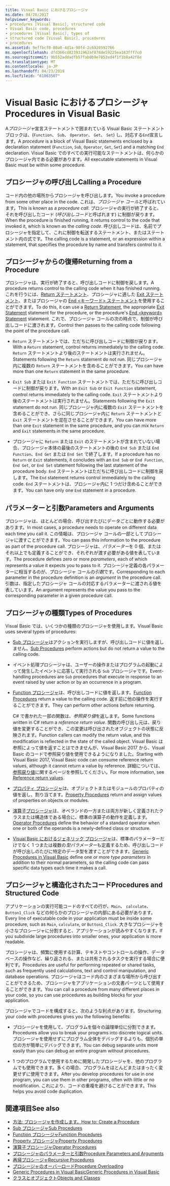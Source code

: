 ```yaml
---
title: Visual Basic におけるプロシージャ
ms.date: 04/28/2017
helpviewer_keywords:
- procedures [Visual Basic], structured code
- Visual Basic code, procedures
- procedures [Visual Basic], types of
- structured code [Visual Basic], procedures
- procedures
ms.assetid: 9effbcf0-80a0-4d1a-98f4-2c6920592766
ms.openlocfilehash: dfd366cd823931962af878de59225ea183fff7c0
ms.sourcegitcommit: 9b552addadfb57fab0b9e7852ed4f1f1b8a42f8e
ms.translationtype: MT
ms.contentlocale: ja-JP
ms.lasthandoff: 04/23/2019
ms.locfileid: "61863507"
---
```

# <a name="procedures-in-visual-basic"></a><span data-ttu-id="58741-102">Visual Basic におけるプロシージャ</span><span class="sxs-lookup"><span data-stu-id="58741-102">Procedures in Visual Basic</span></span>
<span data-ttu-id="58741-103">A*プロシージャ*宣言ステートメントで囲まれている Visual Basic ステートメント ブロックは、(`Function`、 `Sub`、 `Operator`、 `Get`、 `Set`) し、対応する`End`宣言します。</span><span class="sxs-lookup"><span data-stu-id="58741-103">A *procedure* is a block of Visual Basic statements enclosed by a declaration statement (`Function`, `Sub`, `Operator`, `Get`, `Set`) and a matching `End` declaration.</span></span> <span data-ttu-id="58741-104">Visual Basic でのすべての実行可能なステートメントは、何らかのプロシージャ内である必要があります。</span><span class="sxs-lookup"><span data-stu-id="58741-104">All executable statements in Visual Basic must be within some procedure.</span></span>  
  
## <a name="calling-a-procedure"></a><span data-ttu-id="58741-105">プロシージャの呼び出し</span><span class="sxs-lookup"><span data-stu-id="58741-105">Calling a Procedure</span></span>  
 <span data-ttu-id="58741-106">コード内の他の場所からプロシージャを呼び出します。</span><span class="sxs-lookup"><span data-stu-id="58741-106">You invoke a procedure from some other place in the code.</span></span> <span data-ttu-id="58741-107">これは、*プロシージャ コール*と呼ばれています。</span><span class="sxs-lookup"><span data-stu-id="58741-107">This is known as a *procedure call*.</span></span> <span data-ttu-id="58741-108">プロシージャの実行が終了すると、それを呼び出したコード (*呼び出しコード*と呼ばれます) に制御が戻ります。</span><span class="sxs-lookup"><span data-stu-id="58741-108">When the procedure is finished running, it returns control to the code that invoked it, which is known as the *calling code*.</span></span> <span data-ttu-id="58741-109">呼び出しコードは、名前でプロシージャを指定して、これに制御を転送するステートメント、またはステートメント内の式です。</span><span class="sxs-lookup"><span data-stu-id="58741-109">The calling code is a statement, or an expression within a statement, that specifies the procedure by name and transfers control to it.</span></span>  
  
## <a name="returning-from-a-procedure"></a><span data-ttu-id="58741-110">プロシージャからの復帰</span><span class="sxs-lookup"><span data-stu-id="58741-110">Returning from a Procedure</span></span>  
 <span data-ttu-id="58741-111">プロシージャは、実行が終了すると、呼び出しコードに制御を戻します。</span><span class="sxs-lookup"><span data-stu-id="58741-111">A procedure returns control to the calling code when it has finished running.</span></span> <span data-ttu-id="58741-112">これを行うには、[Return ステートメント](../../../../visual-basic/language-reference/statements/return-statement.md)、プロシージャに適した [Exit ステートメント](../../../../visual-basic/language-reference/statements/exit-statement.md)、またはプロシージャの [End \<キーワード> ステートメント](../../../../visual-basic/language-reference/statements/end-keyword-statement.md)を使用することができます。</span><span class="sxs-lookup"><span data-stu-id="58741-112">To do this, it can use a [Return Statement](../../../../visual-basic/language-reference/statements/return-statement.md), the appropriate [Exit Statement](../../../../visual-basic/language-reference/statements/exit-statement.md) statement for the procedure, or the procedure's [End \<keyword> Statement](../../../../visual-basic/language-reference/statements/end-keyword-statement.md) statement.</span></span> <span data-ttu-id="58741-113">これで、プロシージャ コールの次の時点で、制御が呼び出しコードに渡されます。</span><span class="sxs-lookup"><span data-stu-id="58741-113">Control then passes to the calling code following the point of the procedure call.</span></span>  
  
-   <span data-ttu-id="58741-114">`Return` ステートメントでは、ただちに呼び出しコードに制御が戻ります。</span><span class="sxs-lookup"><span data-stu-id="58741-114">With a `Return` statement, control returns immediately to the calling code.</span></span> <span data-ttu-id="58741-115">`Return` ステートメントより後のステートメントは実行されません。</span><span class="sxs-lookup"><span data-stu-id="58741-115">Statements following the `Return` statement do not run.</span></span> <span data-ttu-id="58741-116">同じプロシージャ内に複数の `Return` ステートメントを含めることができます。</span><span class="sxs-lookup"><span data-stu-id="58741-116">You can have more than one `Return` statement in the same procedure.</span></span>  
  
-   <span data-ttu-id="58741-117">`Exit Sub` または `Exit Function` ステートメントでは、ただちに呼び出しコードに制御が戻ります。</span><span class="sxs-lookup"><span data-stu-id="58741-117">With an `Exit Sub` or `Exit Function` statement, control returns immediately to the calling code.</span></span> <span data-ttu-id="58741-118">`Exit` ステートメントより後のステートメントは実行されません。</span><span class="sxs-lookup"><span data-stu-id="58741-118">Statements following the `Exit` statement do not run.</span></span> <span data-ttu-id="58741-119">同じプロシージャ内に複数の `Exit` ステートメントを含めることができ、さらに同じプロシージャ内に `Return` ステートメントと `Exit` ステートメントを混在させることができます。</span><span class="sxs-lookup"><span data-stu-id="58741-119">You can have more than one `Exit` statement in the same procedure, and you can mix `Return` and `Exit` statements in the same procedure.</span></span>  
  
-   <span data-ttu-id="58741-120">プロシージャに `Return` または `Exit` のステートメントが含まれていない場合、プロシージャ本体の最後のステートメントの後の `End Sub` または `End Function`、`End Get` または `End Set` で終了します。</span><span class="sxs-lookup"><span data-stu-id="58741-120">If a procedure has no `Return` or `Exit` statements, it concludes with an `End Sub` or `End Function`, `End Get`, or `End Set` statement following the last statement of the procedure body.</span></span> <span data-ttu-id="58741-121">`End` ステートメントはただちに呼び出しコードに制御を戻します。</span><span class="sxs-lookup"><span data-stu-id="58741-121">The `End` statement returns control immediately to the calling code.</span></span> <span data-ttu-id="58741-122">`End` ステートメントは、プロシージャ内に 1 つだけ含めることができます。</span><span class="sxs-lookup"><span data-stu-id="58741-122">You can have only one `End` statement in a procedure.</span></span>  
  
## <a name="parameters-and-arguments"></a><span data-ttu-id="58741-123">パラメーターと引数</span><span class="sxs-lookup"><span data-stu-id="58741-123">Parameters and Arguments</span></span>  
 <span data-ttu-id="58741-124">プロシージャは、ほとんどの場合、呼び出すたびにデータごとに動作する必要があります。</span><span class="sxs-lookup"><span data-stu-id="58741-124">In most cases, a procedure needs to operate on different data each time you call it.</span></span> <span data-ttu-id="58741-125">この情報は、プロシージャ コールの一部としてプロシージャに渡すことができます。</span><span class="sxs-lookup"><span data-stu-id="58741-125">You can pass this information to the procedure as part of the procedure call.</span></span> <span data-ttu-id="58741-126">プロシージャは、*パラメーター*を 0 個、またはそれ以上でも定義することができ、それぞれが渡す必要がある値を表しています。</span><span class="sxs-lookup"><span data-stu-id="58741-126">The procedure defines zero or more *parameters*, each of which represents a value it expects you to pass to it.</span></span> <span data-ttu-id="58741-127">プロシージャ定義の各パラメーターに相当するのが、プロシージャ コールの*引数*です。</span><span class="sxs-lookup"><span data-stu-id="58741-127">Corresponding to each parameter in the procedure definition is an *argument* in the procedure call.</span></span> <span data-ttu-id="58741-128">引数は、指定したプロシージャ コールの対応するパラメーターに渡される値を表しています。</span><span class="sxs-lookup"><span data-stu-id="58741-128">An argument represents the value you pass to the corresponding parameter in a given procedure call.</span></span>  
  
## <a name="types-of-procedures"></a><span data-ttu-id="58741-129">プロシージャの種類</span><span class="sxs-lookup"><span data-stu-id="58741-129">Types of Procedures</span></span>  
 <span data-ttu-id="58741-130">Visual Basic では、いくつかの種類のプロシージャを使用します。</span><span class="sxs-lookup"><span data-stu-id="58741-130">Visual Basic uses several types of procedures:</span></span>  
  
-   <span data-ttu-id="58741-131">[Sub プロシージャ](./sub-procedures.md)はアクションを実行しますが、呼び出しコードに値を返しません。</span><span class="sxs-lookup"><span data-stu-id="58741-131">[Sub Procedures](./sub-procedures.md) perform actions but do not return a value to the calling code.</span></span>  
  
-   <span data-ttu-id="58741-132">イベント処理プロシージャは、ユーザーの操作またはプログラムの起動によって発生したイベントに応答して実行される `Sub` プロシージャです。</span><span class="sxs-lookup"><span data-stu-id="58741-132">Event-handling procedures are `Sub` procedures that execute in response to an event raised by user action or by an occurrence in a program.</span></span>  
  
-   <span data-ttu-id="58741-133">[Function プロシージャ](./function-procedures.md)は、呼び出しコードに値を返します。</span><span class="sxs-lookup"><span data-stu-id="58741-133">[Function Procedures](./function-procedures.md) return a value to the calling code.</span></span> <span data-ttu-id="58741-134">返す前に他の操作を実行することができます。</span><span class="sxs-lookup"><span data-stu-id="58741-134">They can perform other actions before returning.</span></span>

    <span data-ttu-id="58741-135">C# で書かれた一部の関数は、*参照戻り値*を返します。</span><span class="sxs-lookup"><span data-stu-id="58741-135">Some functions written in C# return a *reference return value*.</span></span> <span data-ttu-id="58741-136">関数の呼び出し元は、戻り値を変更することができ、この変更は呼び出されたオブジェクトの状態に反映されます。</span><span class="sxs-lookup"><span data-stu-id="58741-136">Function callers can modify the return value, and this modification is reflected in the state of the called object.</span></span> <span data-ttu-id="58741-137">Visual Basic は参照によって値を返すことはできませんが、Visual Basic 2017 から、Visual Basic のコードで参照戻り値を使用できるようになりました。</span><span class="sxs-lookup"><span data-stu-id="58741-137">Starting with Visual Basic 2017, Visual Basic code can consume reference return values, although it cannot return a value by reference.</span></span> <span data-ttu-id="58741-138">詳細については、[参照戻り値](ref-return-values.md)に関するページを参照してください。</span><span class="sxs-lookup"><span data-stu-id="58741-138">For more information, see [Reference return values](ref-return-values.md).</span></span>
  
-   <span data-ttu-id="58741-139">[プロパティ プロシージャ](./property-procedures.md)は、オブジェクトまたはモジュールのプロパティの値を返し、割り当てます。</span><span class="sxs-lookup"><span data-stu-id="58741-139">[Property Procedures](./property-procedures.md) return and assign values of properties on objects or modules.</span></span>  
  
-   <span data-ttu-id="58741-140">[演算子プロシージャ](./operator-procedures.md)は、オペランドの一方または両方が新しく定義されたクラスまたは構造体である場合に、標準の演算子の動作を定義します。</span><span class="sxs-lookup"><span data-stu-id="58741-140">[Operator Procedures](./operator-procedures.md) define the behavior of a standard operator when one or both of the operands is a newly-defined class or structure.</span></span>  
  
-   <span data-ttu-id="58741-141">[Visual Basic におけるジェネリック プロシージャ](../../../../visual-basic/programming-guide/language-features/data-types/generic-procedures.md)は、標準のパラメーターだけでなく 1 つまたは複数の*型パラメーター*も定義するため、呼び出しコードが呼び出しのたびに特定のデータ型を渡すことができます。</span><span class="sxs-lookup"><span data-stu-id="58741-141">[Generic Procedures in Visual Basic](../../../../visual-basic/programming-guide/language-features/data-types/generic-procedures.md) define one or more *type parameters* in addition to their normal parameters, so the calling code can pass specific data types each time it makes a call.</span></span>  
  
## <a name="procedures-and-structured-code"></a><span data-ttu-id="58741-142">プロシージャと構造化されたコード</span><span class="sxs-lookup"><span data-stu-id="58741-142">Procedures and Structured Code</span></span>  
 <span data-ttu-id="58741-143">アプリケーションの実行可能コードのすべての行が、`Main`、 `calculate`、`Button1_Click` などの何らかのプロシージャの内部にある必要があります。</span><span class="sxs-lookup"><span data-stu-id="58741-143">Every line of executable code in your application must be inside some procedure, such as `Main`, `calculate`, or `Button1_Click`.</span></span> <span data-ttu-id="58741-144">大きなプロシージャを小さなプロシージャに分割すると、アプリケーションが読みやすくなります。</span><span class="sxs-lookup"><span data-stu-id="58741-144">If you subdivide large procedures into smaller ones, your application is more readable.</span></span>  
  
 <span data-ttu-id="58741-145">プロシージャは、頻繁に使用する計算、テキストやコントロールの操作、データベースの操作など、繰り返される、または共有されるタスクを実行する場合に便利です。</span><span class="sxs-lookup"><span data-stu-id="58741-145">Procedures are useful for performing repeated or shared tasks, such as frequently used calculations, text and control manipulation, and database operations.</span></span> <span data-ttu-id="58741-146">プロシージャはコード内のさまざまな場所から呼び出すことができるため、プロシージャをアプリケーションの文書パーツとして使用することができます。</span><span class="sxs-lookup"><span data-stu-id="58741-146">You can call a procedure from many different places in your code, so you can use procedures as building blocks for your application.</span></span>  
  
 <span data-ttu-id="58741-147">プロシージャでコードを構成すると、次のような利点があります。</span><span class="sxs-lookup"><span data-stu-id="58741-147">Structuring your code with procedures gives you the following benefits:</span></span>  
  
-   <span data-ttu-id="58741-148">プロシージャを使用して、プログラムを個々の論理単位に分割できます。</span><span class="sxs-lookup"><span data-stu-id="58741-148">Procedures allow you to break your programs into discrete logical units.</span></span> <span data-ttu-id="58741-149">プロシージャを使用せずにプログラム全体をデバッグするよりも、個別の単位の方が簡単にデバッグできます。</span><span class="sxs-lookup"><span data-stu-id="58741-149">You can debug separate units more easily than you can debug an entire program without procedures.</span></span>  
  
-   <span data-ttu-id="58741-150">1 つのプログラムで使用するために開発したプロシージャを、他のプログラムでも使用できます。多くの場合、プログラムをほとんどまたはまったく変更せずに使用できます。</span><span class="sxs-lookup"><span data-stu-id="58741-150">After you develop procedures for use in one program, you can use them in other programs, often with little or no modification.</span></span> <span data-ttu-id="58741-151">これにより、コードの重複を避けることができます。</span><span class="sxs-lookup"><span data-stu-id="58741-151">This helps you avoid code duplication.</span></span>  
  
## <a name="see-also"></a><span data-ttu-id="58741-152">関連項目</span><span class="sxs-lookup"><span data-stu-id="58741-152">See also</span></span>

- [<span data-ttu-id="58741-153">方法: プロシージャを作成します。</span><span class="sxs-lookup"><span data-stu-id="58741-153">How to: Create a Procedure</span></span>](./how-to-create-a-procedure.md)
- [<span data-ttu-id="58741-154">Sub プロシージャ</span><span class="sxs-lookup"><span data-stu-id="58741-154">Sub Procedures</span></span>](./sub-procedures.md)
- [<span data-ttu-id="58741-155">Function プロシージャ</span><span class="sxs-lookup"><span data-stu-id="58741-155">Function Procedures</span></span>](./function-procedures.md)
- [<span data-ttu-id="58741-156">Property プロシージャ</span><span class="sxs-lookup"><span data-stu-id="58741-156">Property Procedures</span></span>](./property-procedures.md)
- [<span data-ttu-id="58741-157">演算子プロシージャ</span><span class="sxs-lookup"><span data-stu-id="58741-157">Operator Procedures</span></span>](./operator-procedures.md)
- [<span data-ttu-id="58741-158">プロシージャのパラメーターと引数</span><span class="sxs-lookup"><span data-stu-id="58741-158">Procedure Parameters and Arguments</span></span>](./procedure-parameters-and-arguments.md)
- [<span data-ttu-id="58741-159">再帰プロシージャ</span><span class="sxs-lookup"><span data-stu-id="58741-159">Recursive Procedures</span></span>](./recursive-procedures.md)
- [<span data-ttu-id="58741-160">プロシージャのオーバーロード</span><span class="sxs-lookup"><span data-stu-id="58741-160">Procedure Overloading</span></span>](./procedure-overloading.md)
- [<span data-ttu-id="58741-161">Generic Procedures in Visual Basic</span><span class="sxs-lookup"><span data-stu-id="58741-161">Generic Procedures in Visual Basic</span></span>](../../../../visual-basic/programming-guide/language-features/data-types/generic-procedures.md)
- [<span data-ttu-id="58741-162">クラスとオブジェクト</span><span class="sxs-lookup"><span data-stu-id="58741-162">Objects and Classes</span></span>](../../../../visual-basic/programming-guide/language-features/objects-and-classes/index.md)
